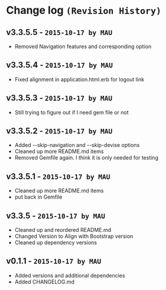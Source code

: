 # Change log `(Revision History)`

## v3.3.5.5 - `2015-10-17 by MAU`
* Removed Navigation features and corresponding option

## v3.3.5.4 - `2015-10-17 by MAU`
* Fixed alignment in application.html.erb for logout link

## v3.3.5.3 - `2015-10-17 by MAU`
* Still trying to figure out if I need gem file or not

## v3.3.5.2 - `2015-10-17 by MAU`
* Added --skip-navigation and --skip-devise options
* Cleaned up more README.md items
* Removed Gemfile again. I think it is only needed for testing
    
## v3.3.5.1 - `2015-10-17 by MAU`
* Cleaned up more README.md items
* put back in Gemfile
    
## v3.3.5 - `2015-10-17 by MAU`
* Cleaned up and reordered README.md
* Changed Version to Align with Bootstrap version
* Cleaned up dependency versions
    
## v0.1.1 - `2015-10-17 by MAU`
* Added versions and additional dependencies
* Added CHANGELOG.md
    
